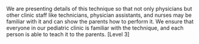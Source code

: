 We are presenting details of this technique so that not only physicians but other clinic staff like technicians, physician assistants, and nurses may be familiar with it and can show the parents how to perform it. We ensure that everyone in our pediatric clinic is familiar with the technique, and each person is able to teach it to the parents. [Level 3]